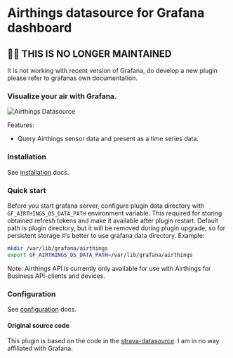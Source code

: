 # Airthings datasource for Grafana dashboard

## 🧟‍♀️ THIS IS NO LONGER MAINTAINED
It is not working with recent version of Grafana, do develop a new plugin please refer to grafanas own documentation.

### Visualize your air with Grafana.

![Airthings Datasource](docs/img/dashboard-example.png)

Features:

- Query Airthings sensor data and present as a time series data.

### Installation

See [installation](https://github.com/devdavidkarlsson/grafana-airthings-datasource/blob/master/docs/installation.md) docs.

### Quick start

Before you start grafana server, configure plugin data directory with `GF_AIRTHINGS_DS_DATA_PATH` environment variable. This required for storing obtained refresh tokens and make it available after plugin restart. Default path is plugin directory, but it will be removed during plugin upgrade, so for persistent storage it's better to use grafana data directory. Example:

```sh
mkdir /var/lib/grafana/airthings
export GF_AIRTHINGS_DS_DATA_PATH=/var/lib/grafana/airthings
```

Note: Airthings API is currently only available for use with Airthings for Business API-clients and devices.

### Configuration

See [configuration](https://github.com/devdavidkarlsson/grafana-airthings-datasource/blob/master/docs/configuration.md) docs.


#### Original source code
This plugin is based on the code in the [strava-datasource](https://github.com/grafana/strava-datasource).
I am in no way affiliated with Grafana.
